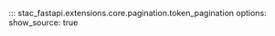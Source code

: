 

::: stac_fastapi.extensions.core.pagination.token_pagination
    options:
      show_source: true
